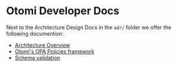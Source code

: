 # Otomi Developer Docs

Next to the Architecture Design Docs in the `adr/` folder we offer the following documention:

- [Architecture Overview](./architecture.md)
- [Otomi's OPA Policies framework](./policies.md)
- [Schema validation](./meta-schema-validation.md)
